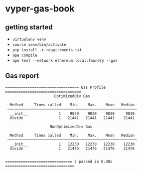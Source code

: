 # vyper-gas-book

## getting started

- `virtualenv venv`
- `source venv/bin/activate`
- `pip install -r requirements.txt`
- `ape compile`
- `ape test --network ethereum:local:foundry --gas`

## Gas report 

```
================================= Gas Profile ==================================
                      OptimizedDiv Gas                      
                                                            
  Method     Times called    Min.    Max.    Mean   Median  
 ────────────────────────────────────────────────────────── 
  __init__              1    9830    9830    9830     9830  
  divide                1   21441   21441   21441    21441  
                                                            
                    NonOptimizedDiv Gas                     
                                                            
  Method     Times called    Min.    Max.    Mean   Median  
 ────────────────────────────────────────────────────────── 
  __init__              1   12230   12230   12230    12230  
  divide                1   21476   21476   21476    21476  
                                                            

============================== 2 passed in 0.48s ===============================
```